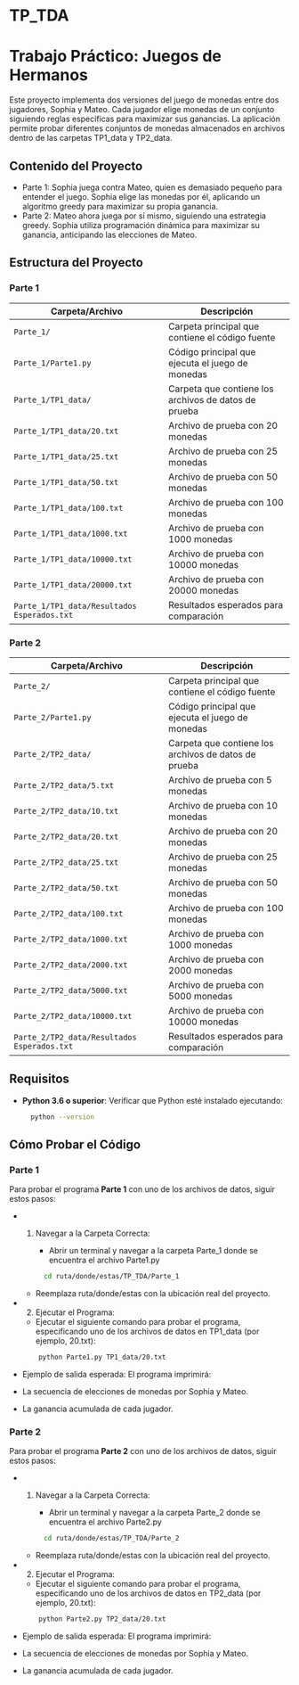 ﻿# TP_TDA
# Trabajo Práctico: Juegos de Hermanos

Este proyecto implementa dos versiones del juego de monedas entre dos jugadores, Sophia y Mateo. Cada jugador elige monedas de un conjunto siguiendo reglas específicas para maximizar sus ganancias. La aplicación permite probar diferentes conjuntos de monedas almacenados en archivos dentro de las carpetas TP1_data y TP2_data.

## Contenido del Proyecto
* Parte 1: Sophia juega contra Mateo, quien es demasiado pequeño para entender el juego. Sophia elige las monedas por él, aplicando un algoritmo greedy para maximizar su propia ganancia.
* Parte 2: Mateo ahora juega por sí mismo, siguiendo una estrategia greedy. Sophia utiliza programación dinámica para maximizar su ganancia, anticipando las elecciones de Mateo.

## Estructura del Proyecto

### Parte 1
| Carpeta/Archivo              | Descripción                                          |
|------------------------------|------------------------------------------------------|
| `Parte_1/`                   | Carpeta principal que contiene el código fuente      |
| `Parte_1/Parte1.py`          | Código principal que ejecuta el juego de monedas     |
| `Parte_1/TP1_data/`          | Carpeta que contiene los archivos de datos de prueba |
| `Parte_1/TP1_data/20.txt`    | Archivo de prueba con 20 monedas                     |
| `Parte_1/TP1_data/25.txt`    | Archivo de prueba con 25 monedas                     |
| `Parte_1/TP1_data/50.txt`    | Archivo de prueba con 50 monedas                     |
| `Parte_1/TP1_data/100.txt`   | Archivo de prueba con 100 monedas                    |
| `Parte_1/TP1_data/1000.txt`  | Archivo de prueba con 1000 monedas                   |
| `Parte_1/TP1_data/10000.txt` | Archivo de prueba con 10000 monedas                  |
| `Parte_1/TP1_data/20000.txt` | Archivo de prueba con 20000 monedas                  |
| `Parte_1/TP1_data/Resultados Esperados.txt` | Resultados esperados para comparación |

### Parte 2
| Carpeta/Archivo              | Descripción                                          |
|------------------------------|------------------------------------------------------|
| `Parte_2/`                   | Carpeta principal que contiene el código fuente      |
| `Parte_2/Parte1.py`          | Código principal que ejecuta el juego de monedas     |
| `Parte_2/TP2_data/`          | Carpeta que contiene los archivos de datos de prueba |
| `Parte_2/TP2_data/5.txt`     | Archivo de prueba con 5 monedas                      |
| `Parte_2/TP2_data/10.txt`    | Archivo de prueba con 10 monedas                     |
| `Parte_2/TP2_data/20.txt`    | Archivo de prueba con 20 monedas                     |
| `Parte_2/TP2_data/25.txt`    | Archivo de prueba con 25 monedas                    |
| `Parte_2/TP2_data/50.txt`    | Archivo de prueba con 50 monedas                   |
| `Parte_2/TP2_data/100.txt`   | Archivo de prueba con 100 monedas                  |
| `Parte_2/TP2_data/1000.txt`  | Archivo de prueba con 1000 monedas                  |
|`Parte_2/TP2_data/2000.txt`   | Archivo de prueba con 2000 monedas                  |
| `Parte_2/TP2_data/5000.txt`  | Archivo de prueba con 5000 monedas                  |
|`Parte_2/TP2_data/10000.txt`   | Archivo de prueba con 10000 monedas                  |
| `Parte_2/TP2_data/Resultados Esperados.txt` | Resultados esperados para comparación |

## Requisitos

- **Python 3.6 o superior**: Verificar que Python esté instalado ejecutando:

  ```bash
    python --version
## Cómo Probar el Código
### Parte 1
Para probar el programa **Parte 1** con uno de los archivos de datos, siguir estos pasos:

- 1. Navegar a la Carpeta Correcta: 
     - Abrir un terminal y navegar a la carpeta Parte_1 donde se encuentra el archivo Parte1.py

      ```bash
        cd ruta/donde/estas/TP_TDA/Parte_1
    -  Reemplaza ruta/donde/estas con la ubicación real del proyecto.

- 2. Ejecutar el Programa:

    - Ejecutar el siguiente comando para probar el programa, especificando uno de los archivos de datos en TP1_data (por ejemplo, 20.txt):
    ```bash
        python Parte1.py TP1_data/20.txt
- Ejemplo de salida esperada:
El programa imprimirá:

- La secuencia de elecciones de monedas por Sophia y Mateo.
- La ganancia acumulada de cada jugador.
### Parte 2
Para probar el programa **Parte 2** con uno de los archivos de datos, siguir estos pasos:

- 1. Navegar a la Carpeta Correcta: 
     - Abrir un terminal y navegar a la carpeta Parte_2 donde se encuentra el archivo Parte2.py

      ```bash
        cd ruta/donde/estas/TP_TDA/Parte_2
    -  Reemplaza ruta/donde/estas con la ubicación real del proyecto.

- 2. Ejecutar el Programa:

    - Ejecutar el siguiente comando para probar el programa, especificando uno de los archivos de datos en TP2_data (por ejemplo, 20.txt):
    ```bash
        python Parte2.py TP2_data/20.txt
- Ejemplo de salida esperada:
El programa imprimirá:

- La secuencia de elecciones de monedas por Sophia y Mateo.
- La ganancia acumulada de cada jugador.
